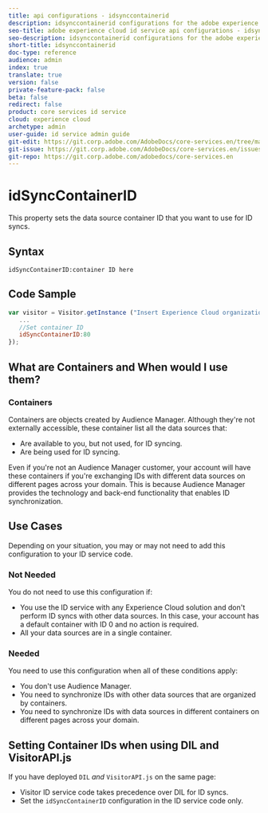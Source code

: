 ```yaml
---
title: api configurations - idsynccontainerid
description: idsynccontainerid configurations for the adobe experience cloud id service api
seo-title: adobe experience cloud id service api configurations - idsynccontainerid
seo-description: idsynccontainerid configurations for the adobe experience cloud id service api
short-title: idsynccontainerid
doc-type: reference
audience: admin
index: true
translate: true
version: false
private-feature-pack: false
beta: false
redirect: false
product: core services id service
cloud: experience cloud
archetype: admin
user-guide: id service admin guide
git-edit: https://git.corp.adobe.com/AdobeDocs/core-services.en/tree/master/help/id-service/id-service-api/id-service-api-configurations/id-service-api-configurations-idsyncontainerid.md
git-issue: https://git.corp.adobe.com/AdobeDocs/core-services.en/issues/new
git-repo: https://git.corp.adobe.com/adobedocs/core-services.en
---
```

<!--Meta Data Values

**Required Meta for search optimization and page data**

title: free text string

description: free text string

seo-title: free text string

seo-description: free text string

**Optional Meta for extended capabilities**

audience:
all (default), admin, developer, end-user
 
index: true (default), false
 
translate:
true (default), false
 
doc-type:
reference (default), tutorials

version:
false (default), Classic, Standard, 6.5, 6.4, 6.3, 6.2
 
private-feature-pack:
false (default), true
 
beta:
false (default), true
 
redirect:
false (default), pathname
-->

# idSyncContainerID

This property sets the data source container ID that you want to use for ID syncs.

## Syntax
`idSyncContainerID:container ID here`

## Code Sample

```javascript
var visitor = Visitor.getInstance ("Insert Experience Cloud organization ID here",{
   ...
   //Set container ID
   idSyncContainerID:80
});
```

## What are Containers and When would I use them?

### Containers
Containers are objects created by Audience Manager. Although they're not externally accessible, these container list all the data sources that:

+ Are available to you, but not used, for ID syncing.
+ Are being used for ID syncing.

Even if you're not an Audience Manager customer, your account will have these containers if you're exchanging IDs with different data sources on different pages across your domain. This is because Audience Manager provides the technology and back-end functionality that enables ID synchronization.

## Use Cases

Depending on your situation, you may or may not need to add this configuration to your ID service code.

### Not Needed
You do not need to use this configuration if:

+ You use the ID service with any Experience Cloud solution and don't perform ID syncs with other data sources. In this case, your account has a default container with ID 0 and no action is required.
+ All your data sources are in a single container.

### Needed
You need to use this configuration when all of these conditions apply:

+ You don't use Audience Manager.
+ You need to synchronize IDs with other data sources that are organized by containers.
+ You need to synchronize IDs with data sources in different containers on different pages across your domain.

## Setting Container IDs when using DIL and VisitorAPI.js

If you have deployed `DIL` *and* `VisitorAPI.js` on the same page:

+ Visitor ID service code takes precedence over DIL for ID syncs.
+ Set the `idSyncContainerID` configuration in the ID service code only.